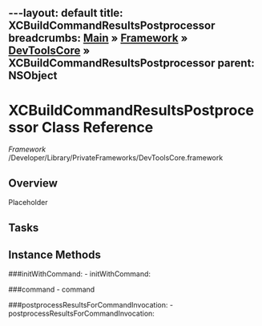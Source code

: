 ---layout: default
title: XCBuildCommandResultsPostprocessor
breadcrumbs: <a href="/index.html">Main</a> &raquo; <a href="/Frameworks.html">Framework</a> &raquo; <a href="/Frameworks/DevToolsCore.html">DevToolsCore</a> &raquo; XCBuildCommandResultsPostprocessor
parent: NSObject 
---
# XCBuildCommandResultsPostprocessor Class Reference

*Framework* /Developer/Library/PrivateFrameworks/DevToolsCore.framework

## Overview

Placeholder

## Tasks

## Instance Methods

<a name="-initWithCommand:"></a>
###initWithCommand:
    - initWithCommand:

<a name="-command"></a>
###command
    - command

<a name="-postprocessResultsForCommandInvocation:"></a>
###postprocessResultsForCommandInvocation:
    - postprocessResultsForCommandInvocation:

